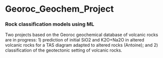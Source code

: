 # Georoc_Geochem_Project

### Rock classification models using ML

Two projects based on the Georoc geochemical database of volcanic rocks are in progress: 1) prediction of initial SiO2 and K2O+Na2O in altered volcanic rocks for a TAS diagram adapted to altered rocks (Antoine); and 2) classification of the geotectonic setting of volcanic rocks.

